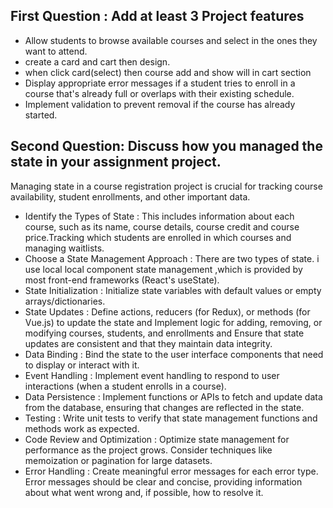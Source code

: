 ## First Question : Add at least 3 Project features

- Allow students to browse available courses and select in the ones they want to attend.
- create a card and cart then design.
- when click card(select) then course add and show will in cart section
- Display appropriate error messages if a student tries to enroll in a course that's already full or overlaps with their existing schedule.
- Implement validation to prevent removal if the course has already started.
##
## Second Question: Discuss how you managed the state in your assignment project.

Managing state in a course registration project is crucial for tracking course availability, student enrollments, and other important data.
- Identify the Types of State : This includes information about each course, such as its name, course details, course credit and course price.Tracking which students are enrolled in which courses and managing waitlists.
- Choose a State Management Approach : There are two types of state. i use local local component state management ,which is provided by most front-end frameworks (React's useState).
- State Initialization : Initialize state variables with default values or empty arrays/dictionaries.
- State Updates : Define actions, reducers (for Redux), or methods (for Vue.js) to update the state and Implement logic for adding, removing, or modifying courses, students, and enrollments and Ensure that state updates are consistent and that they maintain data integrity.
- Data Binding : Bind the state to the user interface components that need to display or interact with it.
- Event Handling : Implement event handling to respond to user interactions (when a student enrolls in a course).
- Data Persistence : Implement functions or APIs to fetch and update data from the database, ensuring that changes are reflected in the state.
- Testing : Write unit tests to verify that  state management functions and methods work as expected.
- Code Review and Optimization : Optimize state management for performance as the project grows. Consider techniques like memoization or pagination for large datasets.
- Error Handling : Create meaningful error messages for each error type. Error messages should be clear and concise, providing information about what went wrong and, if possible, how to resolve it.
